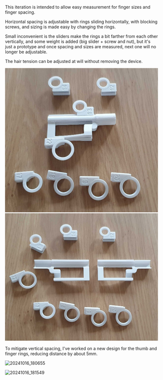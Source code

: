 This iteration is intended to allow easy measurement for finger sizes and finger spacing.

Horizontal spacing is adjustable with rings sliding horizontally, with blocking screws, and sizing is made easy by changing the rings.

Small inconvenient is the sliders make the rings a bit farther from each other vertically, and some weight is added
(big slider + screw and nut), but it's just a prototype and once spacing and sizes are measured, next one will no longer be adjustable.


The hair tension can be adjusted at will without removing the device.

<img src="https://github.com/reivaxy/celloAid/blob/main/bow_3/20240911_081344.jpg" width="640px">

<img src="https://github.com/reivaxy/celloAid/blob/main/bow_3/20240911_081357.jpg" width="640px">

To mitigate vertical spacing, I've worked on a new design for the thumb and finger rings, reducing distance by about 5mm.

![20241016_180655](https://github.com/user-attachments/assets/4c41f4f9-615c-491d-aca3-d99a7f2790e0)

![20241016_181549](https://github.com/user-attachments/assets/f97be812-6959-431d-9f47-b8483e0c54e1)

